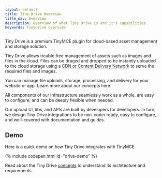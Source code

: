 ```yaml
---
layout: default
title: Tiny Drive Overview
title_nav: Overview
description: Overview of what Tiny Drive is and it's capabilities
keywords: tinydrive overview
---
```


Tiny Drive is a premium TinyMCE plugin for cloud-based asset management and storage solution.

Tiny Drive allows trouble free management of assets such as images and files in the cloud. Files can be draged and dropped to be instantly uploaded to the cloud storage using a [CDN or Content Delivery Network]({{site.baseurl}}/tinydrive/introduction/concepts/#cdn) to serve the required files and images.

You can manage file uploads, storage, processing, and delivery for your website or app. Learn more about our concepts here.

All components of our infrastructure seamlessly work as a whole, are easy to configure, and can be deeply flexible when needed.

Our upload UI, libs, and APIs are built by developers for developers. In turn, we design Tiny Drive integrations to be non-coder ready, easy to configure, and well-covered with documentation and guides.


## Demo

Here is a quick demo on how Tiny Drive integrates with TinyMCE.

{% include codepen.html id="drive-demo" %}

Read about the Tiny Drive [concepts]({{site.baseurl}}/tinydrive/introduction/concepts) to understand its architecture and requirements.
